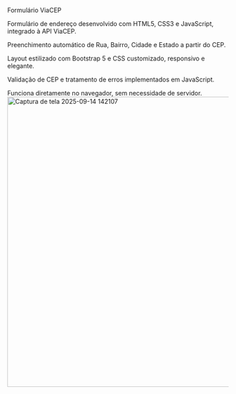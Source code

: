 Formulário ViaCEP

Formulário de endereço desenvolvido com HTML5, CSS3 e JavaScript, integrado à API ViaCEP.

Preenchimento automático de Rua, Bairro, Cidade e Estado a partir do CEP.

Layout estilizado com Bootstrap 5 e CSS customizado, responsivo e elegante.

Validação de CEP e tratamento de erros implementados em JavaScript.

Funciona diretamente no navegador, sem necessidade de servidor.
<img width="1333" height="661" alt="Captura de tela 2025-09-14 142107" src="https://github.com/user-attachments/assets/4d773103-a198-4897-81f4-59fab21a7493" />
